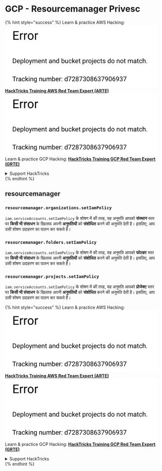 # GCP - Resourcemanager Privesc

{% hint style="success" %}
Learn & practice AWS Hacking:<img src="../../../.gitbook/assets/image (1) (1).png" alt="" data-size="line">[**HackTricks Training AWS Red Team Expert (ARTE)**](https://training.hacktricks.xyz/courses/arte)<img src="../../../.gitbook/assets/image (1) (1).png" alt="" data-size="line">\
Learn & practice GCP Hacking: <img src="../../../.gitbook/assets/image (2).png" alt="" data-size="line">[**HackTricks Training GCP Red Team Expert (GRTE)**<img src="../../../.gitbook/assets/image (2).png" alt="" data-size="line">](https://training.hacktricks.xyz/courses/grte)

<details>

<summary>Support HackTricks</summary>

* Check the [**subscription plans**](https://github.com/sponsors/carlospolop)!
* **Join the** 💬 [**Discord group**](https://discord.gg/hRep4RUj7f) or the [**telegram group**](https://t.me/peass) or **follow** us on **Twitter** 🐦 [**@hacktricks\_live**](https://twitter.com/hacktricks\_live)**.**
* **Share hacking tricks by submitting PRs to the** [**HackTricks**](https://github.com/carlospolop/hacktricks) and [**HackTricks Cloud**](https://github.com/carlospolop/hacktricks-cloud) github repos.

</details>
{% endhint %}

## resourcemanager

### `resourcemanager.organizations.setIamPolicy`

`iam.serviceAccounts.setIamPolicy` के शोषण में की तरह, यह अनुमति आपको **संस्थान** स्तर पर **किसी भी संसाधन** के खिलाफ अपनी **अनुमतियों** को **संशोधित** करने की अनुमति देती है। इसलिए, आप उसी शोषण उदाहरण का पालन कर सकते हैं।

### `resourcemanager.folders.setIamPolicy`

`iam.serviceAccounts.setIamPolicy` के शोषण में की तरह, यह अनुमति आपको **फोल्डर** स्तर पर **किसी भी संसाधन** के खिलाफ अपनी **अनुमतियों** को **संशोधित** करने की अनुमति देती है। इसलिए, आप उसी शोषण उदाहरण का पालन कर सकते हैं।

### `resourcemanager.projects.setIamPolicy`

`iam.serviceAccounts.setIamPolicy` के शोषण में की तरह, यह अनुमति आपको **प्रोजेक्ट** स्तर पर **किसी भी संसाधन** के खिलाफ अपनी **अनुमतियों** को **संशोधित** करने की अनुमति देती है। इसलिए, आप उसी शोषण उदाहरण का पालन कर सकते हैं।

{% hint style="success" %}
Learn & practice AWS Hacking:<img src="../../../.gitbook/assets/image (1) (1).png" alt="" data-size="line">[**HackTricks Training AWS Red Team Expert (ARTE)**](https://training.hacktricks.xyz/courses/arte)<img src="../../../.gitbook/assets/image (1) (1).png" alt="" data-size="line">\
Learn & practice GCP Hacking: <img src="../../../.gitbook/assets/image (2).png" alt="" data-size="line">[**HackTricks Training GCP Red Team Expert (GRTE)**<img src="../../../.gitbook/assets/image (2).png" alt="" data-size="line">](https://training.hacktricks.xyz/courses/grte)

<details>

<summary>Support HackTricks</summary>

* Check the [**subscription plans**](https://github.com/sponsors/carlospolop)!
* **Join the** 💬 [**Discord group**](https://discord.gg/hRep4RUj7f) or the [**telegram group**](https://t.me/peass) or **follow** us on **Twitter** 🐦 [**@hacktricks\_live**](https://twitter.com/hacktricks\_live)**.**
* **Share hacking tricks by submitting PRs to the** [**HackTricks**](https://github.com/carlospolop/hacktricks) and [**HackTricks Cloud**](https://github.com/carlospolop/hacktricks-cloud) github repos.

</details>
{% endhint %}
